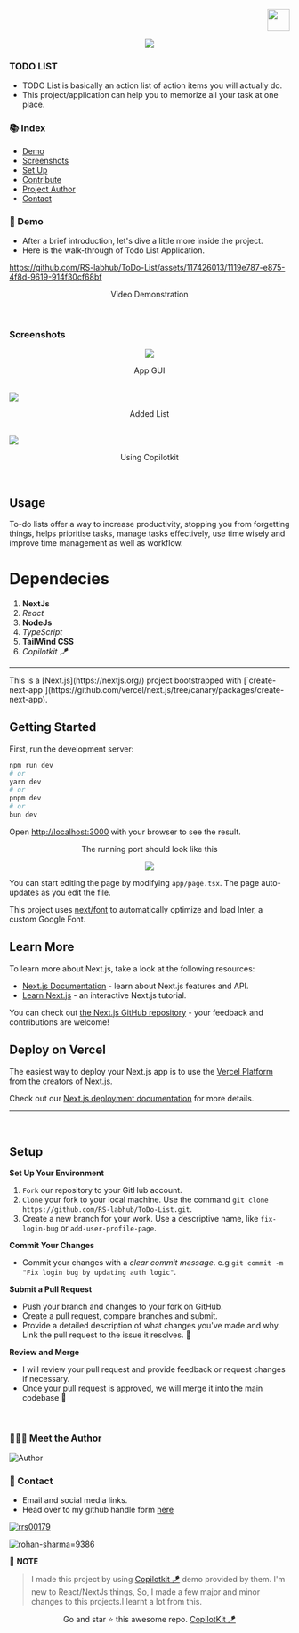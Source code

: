 <p align="right">
    <img height="40px" width="40px" src="Assets/logo.png" />
</p>
<p align="center">
  <img src="Assets/preview.png"  />
</p>


### TODO LIST
- TODO List is basically an action list of action items you will actually do.
- This project/application can help you to memorize all your task at one place.


### :books: Index

- [Demo](#movie_camera-Demo)
- [Screenshots](#screenshots)
- [Set Up](#outbox_tray-Set-up)
- [Contribute](#building_construction-Contribute)
- [Project Author](#people_holding_hands-Meet-the-Author)
- [Contact](#email-contact)


###  :movie_camera: Demo
- After a brief introduction, let's dive a little more inside the project.
- Here is the walk-through of Todo List Application.

https://github.com/RS-labhub/ToDo-List/assets/117426013/1119e787-e875-4f8d-9619-914f30cf68bf

<p align="center">Video Demonstration</p>
<br>

### Screenshots
<p align="center">
  <img src="Assets/GUI.png"  />
  <p align="center">App GUI</p>
  <br>
  <img src="Assets/addedList.png"  />
  <p align="center">Added List</p>
  <br>
  <img src="Assets/Copilotkit.png"  />
  <p align="center">Using Copilotkit</p>
</p>

$~$

## Usage
To-do lists offer a way to increase productivity, stopping you from forgetting things, helps prioritise tasks, manage tasks effectively, use time wisely and improve time management as well as workflow.


# Dependecies
1. **NextJs**
2. *React*
3. **NodeJs**
4. *TypeScript*
5. **TailWind CSS**
6. *Copilotkit 🪁*

<hr>
This is a [Next.js](https://nextjs.org/) project bootstrapped with [`create-next-app`](https://github.com/vercel/next.js/tree/canary/packages/create-next-app).

## Getting Started

First, run the development server:

```bash
npm run dev
# or
yarn dev
# or
pnpm dev
# or
bun dev
```

Open [http://localhost:3000](http://localhost:3000) with your browser to see the result.
<p align="center">
  The running port should look like this
</p>
<p align="center">
<img src="Assets/port.png" >
</p>

You can start editing the page by modifying `app/page.tsx`. The page auto-updates as you edit the file.

This project uses [next/font](https://nextjs.org/docs/basic-features/font-optimization) to automatically optimize and load Inter, a custom Google Font.

## Learn More

To learn more about Next.js, take a look at the following resources:

- [Next.js Documentation](https://nextjs.org/docs) - learn about Next.js features and API.
- [Learn Next.js](https://nextjs.org/learn) - an interactive Next.js tutorial.

You can check out [the Next.js GitHub repository](https://github.com/vercel/next.js/) - your feedback and contributions are welcome!

## Deploy on Vercel

The easiest way to deploy your Next.js app is to use the [Vercel Platform](https://vercel.com/new?utm_medium=default-template&filter=next.js&utm_source=create-next-app&utm_campaign=create-next-app-readme) from the creators of Next.js.

Check out our [Next.js deployment documentation](https://nextjs.org/docs/deployment) for more details.
<hr>

$~$

## Setup

**Set Up Your Environment**

1. `Fork` our repository to your GitHub account. 
2. `Clone` your fork to your local machine. 
    Use the command `git clone https://github.com/RS-labhub/ToDo-List.git`.
3. Create a new branch for your work. 
    Use a descriptive name, like `fix-login-bug` or `add-user-profile-page`.
    
**Commit Your Changes**

- Commit your changes with a _clear commit message_. 
  e.g `git commit -m "Fix login bug by updating auth logic"`.

**Submit a Pull Request**

- Push your branch and changes to your fork on GitHub.
- Create a pull request, compare branches and submit.
- Provide a detailed description of what changes you've made and why. 
  Link the pull request to the issue it resolves. 🔗
    
**Review and Merge**

- I will review your pull request and provide feedback or request changes if necessary. 
- Once your pull request is approved, we will merge it into the main codebase 🥳

$~$

### :people_holding_hands: Meet the Author

<img  src="Assets/author.jpeg" alt="Author">


### :email: Contact 
- Email and social media links.
- Head over to my github handle form [here](https://github.com/RS-labhub)

<p align="left">
<a href="https://twitter.com/rrs00179" target="blank"><img align="center" src="https://img.shields.io/badge/X-000000?style=for-the-badge&logo=x&logoColor=white" alt="rrs00179" /></a>
</p>
<p align="left">
<a href="https://www.linkedin.com/in/rohan-sharma-9386rs/" target="blank"><img src="https://img.shields.io/badge/LinkedIn-0077B5?style=for-the-badge&logo=linkedin&logoColor=white" alt="rohan-sharma=9386" /></a>
</p>

📒 **NOTE**

> I made this project by using [Copilotkit 🪁](https://github.com/CopilotKit) demo provided by them. I'm new to React/NextJs things, So, I made a few major and minor changes to this projects.I learnt a lot from this.

<p align="center">
    Go and star ⭐ this awesome repo. <a href="https://github.com/CopilotKit" alt="copilotkit" >CopilotKit 🪁</a>
</p>
